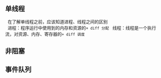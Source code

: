 ## 单线程
   在了解单线程之前，应该知道进程、线程之间的区别  
   进程：程序运行中使用到的内存和资源的``` + diff 分配 ```
   线程：线程是一个执行流，对资源、内存、寄存器的``` + diff 调度 ```
## 非阻塞
  
## 事件队列
